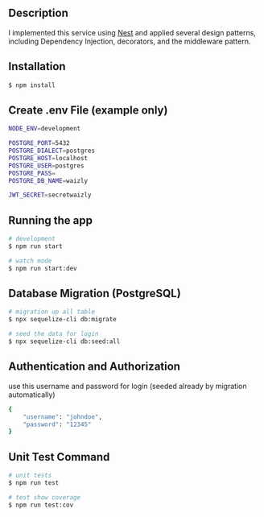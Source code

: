 
## Description

I implemented this service using [Nest](https://github.com/nestjs/nest) and applied several design patterns, including Dependency Injection, decorators, and the middleware pattern.

## Installation

```bash
$ npm install
```

## Create .env File (example only)
```bash
NODE_ENV=development

POSTGRE_PORT=5432
POSTGRE_DIALECT=postgres
POSTGRE_HOST=localhost
POSTGRE_USER=postgres
POSTGRE_PASS=
POSTGRE_DB_NAME=waizly

JWT_SECRET=secretwaizly
```

## Running the app

```bash
# development
$ npm run start

# watch mode
$ npm run start:dev
```

## Database Migration (PostgreSQL)

```bash
# migration up all table
$ npx sequelize-cli db:migrate

# seed the data for login
$ npx sequelize-cli db:seed:all
```

## Authentication and Authorization
use this username and password for login (seeded already by migration automatically)
```bash
{
    "username": "johndoe",
    "password": "12345"
}
```

## Unit Test Command

```bash
# unit tests
$ npm run test

# test show coverage
$ npm run test:cov
```

